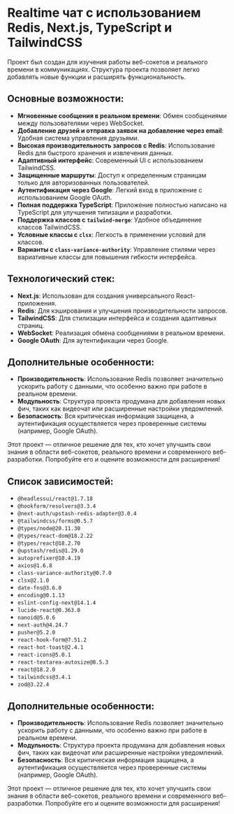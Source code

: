 # Realtime чат с использованием Redis, Next.js, TypeScript и TailwindCSS

Проект был создан для изучения работы веб-сокетов и реального времени в коммуникациях. Структура проекта позволяет легко добавлять новые функции и расширять функциональность.

## Основные возможности:
- **Мгновенные сообщения в реальном времени**: Обмен сообщениями между пользователями через WebSocket.
- **Добавление друзей и отправка заявок на добавление через email**: Удобная система управления друзьями.
- **Высокая производительность запросов с Redis**: Использование Redis для быстрого хранения и извлечения данных.
- **Адаптивный интерфейс**: Современный UI с использованием TailwindCSS.
- **Защищенные маршруты**: Доступ к определенным страницам только для авторизованных пользователей.
- **Аутентификация через Google**: Легкий вход в приложение с использованием Google OAuth.
- **Полная поддержка TypeScript**: Приложение полностью написано на TypeScript для улучшения типизации и разработки.
- **Поддержка классов с `tailwind-merge`**: Удобное объединение классов TailwindCSS.
- **Условные классы с `clsx`**: Легкость в применении условий для классов.
- **Варианты с `class-variance-authority`**: Управление стилями через вариативные классы для повышения гибкости интерфейса.

## Технологический стек:
- **Next.js**: Использован для создания универсального React-приложения.
- **Redis**: Для кэширования и улучшения производительности запросов.
- **TailwindCSS**: Для стилизации интерфейса и создания адаптивных страниц.
- **WebSocket**: Реализация обмена сообщениями в реальном времени.
- **Google OAuth**: Для аутентификации через Google.

## Дополнительные особенности:
- **Производительность**: Использование Redis позволяет значительно ускорить работу с данными, что особенно важно при работе в реальном времени.
- **Модульность**: Структура проекта продумана для добавления новых фич, таких как видеочат или расширенные настройки уведомлений.
- **Безопасность**: Вся критическая информация защищена, а аутентификация осуществляется через проверенные системы (например, Google OAuth).

Этот проект — отличное решение для тех, кто хочет улучшить свои знания в области веб-сокетов, реального времени и современного веб-разработки. Попробуйте его и оцените возможности для расширения!

## Список зависимостей:
- `@headlessui/react@1.7.18`
- `@hookform/resolvers@3.3.4`
- `@next-auth/upstash-redis-adapter@3.0.4`
- `@tailwindcss/forms@0.5.7`
- `@types/node@20.11.30`
- `@types/react-dom@18.2.22`
- `@types/react@18.2.70`
- `@upstash/redis@1.29.0`
- `autoprefixer@10.4.19`
- `axios@1.6.8`
- `class-variance-authority@0.7.0`
- `clsx@2.1.0`
- `date-fns@3.6.0`
- `encoding@0.1.13`
- `eslint-config-next@14.1.4`
- `lucide-react@0.363.0`
- `nanoid@5.0.6`
- `next-auth@4.24.7`
- `pusher@5.2.0`
- `react-hook-form@7.51.2`
- `react-hot-toast@2.4.1`
- `react-icons@5.0.1`
- `react-textarea-autosize@8.5.3`
- `react@18.2.0`
- `tailwindcss@3.4.1`
- `zod@3.22.4`

## Дополнительные особенности:
- **Производительность**: Использование Redis позволяет значительно ускорить работу с данными, что особенно важно при работе в реальном времени.
- **Модульность**: Структура проекта продумана для добавления новых фич, таких как видеочат или расширенные настройки уведомлений.
- **Безопасность**: Вся критическая информация защищена, а аутентификация осуществляется через проверенные системы (например, Google OAuth).

Этот проект — отличное решение для тех, кто хочет улучшить свои знания в области веб-сокетов, реального времени и современного веб-разработки. Попробуйте его и оцените возможности для расширения!
